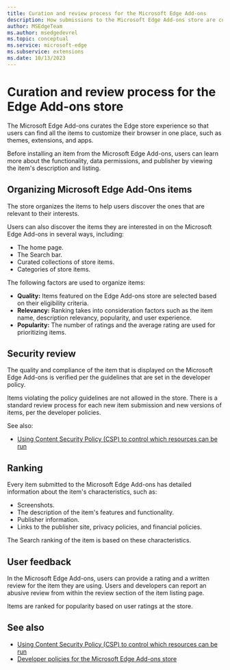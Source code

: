 ```yaml
---
title: Curation and review process for the Microsoft Edge Add-ons
description: How submissions to the Microsoft Edge Add-ons store are curated and reviewed by the store team.
author: MSEdgeTeam
ms.author: msedgedevrel
ms.topic: conceptual
ms.service: microsoft-edge
ms.subservice: extensions
ms.date: 10/13/2023
---
```

# Curation and review process for the Edge Add-ons store

The Microsoft Edge Add-ons curates the Edge store experience so that users can find all the items to customize their browser in one place, such as themes, extensions, and apps.

Before installing an item from the Microsoft Edge Add-ons, users can learn more about the functionality, data permissions, and publisher by viewing the item's description and listing.

<!-- ====================================================================== -->
## Organizing Microsoft Edge Add-Ons items

The store organizes the items to help users discover the ones that are relevant to their interests.

Users can also discover the items they are interested in on the Microsoft Edge Add-ons in several ways, including:
* The home page.
* The Search bar.
* Curated collections of store items.
* Categories of store items.

The following factors are used to organize items:
* **Quality:** Items featured on the Edge Add-ons store are selected based on their eligibility criteria.
* **Relevancy:** Ranking takes into consideration factors such as the item name, description relevancy, popularity, and user experience.
* **Popularity:** The number of ratings and the average rating are used for prioritizing items.


<!-- ====================================================================== -->
## Security review

The quality and compliance of the item that is displayed on the Microsoft Edge Add-ons is verified per the guidelines that are set in the developer policy.

Items violating the policy guidelines are not allowed in the store. There is a standard review process for each new item submission and new versions of items, per the developer policies.

See also:
* [Using Content Security Policy (CSP) to control which resources can be run](../developer-guide/csp.md)


<!-- ====================================================================== -->
## Ranking

Every item submitted to the Microsoft Edge Add-ons has detailed information about the item's characteristics, such as:

* Screenshots.
* The description of the item's features and functionality.
* Publisher information.
* Links to the publisher site, privacy policies, and financial policies.

The Search ranking of the item is based on these characteristics.


<!-- ====================================================================== -->
## User feedback

In the Microsoft Edge Add-ons, users can provide a rating and a written review for the item they are using. Users and developers can report an abusive review from within the review section of the item listing page.

Items are ranked for popularity based on user ratings at the store.


<!-- ====================================================================== -->
## See also

* [Using Content Security Policy (CSP) to control which resources can be run](../developer-guide/csp.md)
* [Developer policies for the Microsoft Edge Add-ons store](/legal/microsoft-edge/extensions/developer-policies)
